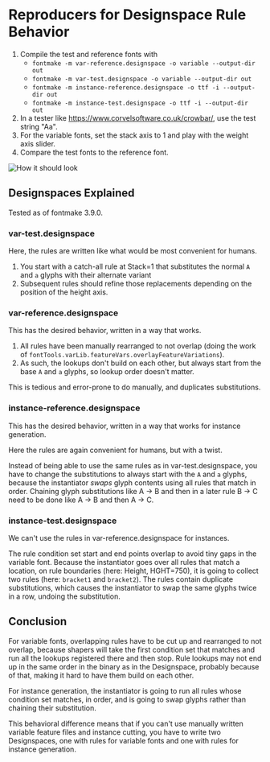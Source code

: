 # Reproducers for Designspace Rule Behavior

1. Compile the test and reference fonts with
   - `fontmake -m var-reference.designspace -o variable --output-dir out`
   - `fontmake -m var-test.designspace -o variable --output-dir out`
   - `fontmake -m instance-reference.designspace -o ttf -i --output-dir out`
   - `fontmake -m instance-test.designspace -o ttf -i --output-dir out`
2. In a tester like https://www.corvelsoftware.co.uk/crowbar/, use the test string "Aa".
3. For the variable fonts, set the stack axis to 1 and play with the weight axis slider.
4. Compare the test fonts to the reference font.

![How it should look](https://github.com/daltonmaag/designspace-rules-reproducers/assets/380829/e2c5956b-a0ef-4fa4-ba9d-ef6136c1e2b8 "Reference behavior")

## Designspaces Explained

Tested as of fontmake 3.9.0.

### var-test.designspace

Here, the rules are written like what would be most convenient for humans.

1. You start with a catch-all rule at Stack=1 that substitutes the normal `A` and `a` glyphs with their alternate variant
2. Subsequent rules should refine those replacements depending on the position of the height axis.

### var-reference.designspace

This has the desired behavior, written in a way that works.

1. All rules have been manually rearranged to not overlap (doing the work of `fontTools.varLib.featureVars.overlayFeatureVariations`).
2. As such, the lookups don't build on each other, but always start from the base `A` and `a` glyphs, so lookup order doesn't matter.

This is tedious and error-prone to do manually, and duplicates substitutions.

### instance-reference.designspace

This has the desired behavior, written in a way that works for instance generation.

Here the rules are again convenient for humans, but with a twist.

Instead of being able to use the same rules as in var-test.designspace, you have to change the substitutions to always start with the `A` and `a` glyphs, because the instantiator _swaps_ glyph contents using all rules that match in order. Chaining glyph substitutions like A → B and then in a later rule B → C need to be done like A → B and then A → C.

### instance-test.designspace

We can't use the rules in var-reference.designspace for instances.

The rule condition set start and end points overlap to avoid tiny gaps in the variable font. Because the instantiator goes over all rules that match a location, on rule boundaries (here: Height, HGHT=750), it is going to collect two rules (here: `bracket1` and `bracket2`). The rules contain duplicate substitutions, which causes the instantiator to swap the same glyphs twice in a row, undoing the substitution.

## Conclusion

For variable fonts, overlapping rules have to be cut up and rearranged to not overlap, because shapers will take the first condition set that matches and run all the lookups registered there and then stop. Rule lookups may not end up in the same order in the binary as in the Designspace, probably because of that, making it hard to have them build on each other.

For instance generation, the instantiator is going to run all rules whose condition set matches, in order, and is going to swap glyphs rather than chaining their substitution.

This behavioral difference means that if you can't use manually written variable feature files and instance cutting, you have to write two Designspaces, one with rules for variable fonts and one with rules for instance generation.
